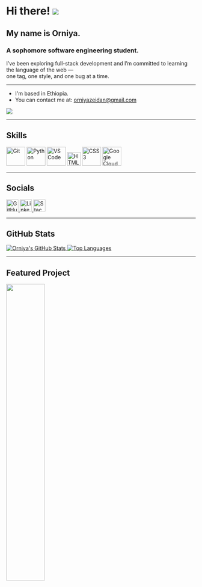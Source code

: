 # Hi there! ![](https://user-images.githubusercontent.com/18350557/176309783-0785949b-9127-417c-8b55-ab5a4333674e.gif)
## My name is Orniya.

### A sophomore software engineering student.

I’ve been exploring full-stack development and I’m committed to learning the language of the web —  
one tag, one style, and one bug at a time.

---

- I'm based in Ethiopia.
- You can contact me at: [orniyazeidan@gmail.com](mailto:orniyazeidan@gmail.com)

<a href="https://www.github.com/orniya" target="_blank" rel="noreferrer">
  <img src="https://img.shields.io/github/followers/orniya?logo=github&style=for-the-badge&color=0891b2&labelColor=1c1917" />
</a>

---

## Skills

<p align="left">
  <a href="https://git-scm.com/" target="_blank"><img src="https://raw.githubusercontent.com/danielcranney/readme-generator/main/public/icons/skills/git-colored.svg" width="50" height="50" alt="Git" /></a>
  <a href="https://www.python.org/" target="_blank"><img src="https://raw.githubusercontent.com/danielcranney/readme-generator/main/public/icons/skills/python-colored.svg" width="50" height="50" alt="Python" /></a>
  <a href="https://code.visualstudio.com/" target="_blank"><img src="https://raw.githubusercontent.com/danielcranney/readme-generator/main/public/icons/skills/visualstudiocode-colored.svg" width="50" height="50" alt="VS Code" /></a>
  <a href="https://developer.mozilla.org/en-US/docs/Web/HTML" target="_blank"><img src="https://raw.githubusercontent.com/danielcranney/readme-generator/main/public/icons/skills/html5-colored.svg" width="36" height="36" alt="HTML5" /></a>
  <a href="https://developer.mozilla.org/en-US/docs/Web/CSS" target="_blank"><img src="https://raw.githubusercontent.com/danielcranney/readme-generator/main/public/icons/skills/css3-colored.svg" width="50" height="50" alt="CSS3" /></a>
  <a href="https://cloud.google.com/" target="_blank"><img src="https://raw.githubusercontent.com/danielcranney/readme-generator/main/public/icons/skills/googlecloud-colored.svg" width="50" height="50" alt="Google Cloud" /></a>
</p>

---

## Socials

<p align="left">
  <a href="https://www.github.com/orniya" target="_blank">
    <img src="https://raw.githubusercontent.com/danielcranney/readme-generator/main/public/icons/socials/github.svg" width="32" height="32" alt="GitHub" />
  </a>
  <a href="https://www.linkedin.com/in/orniya" target="_blank">
    <img src="https://raw.githubusercontent.com/danielcranney/readme-generator/main/public/icons/socials/linkedin.svg" width="32" height="32" alt="LinkedIn" />
  </a>
  <a href="https://stackoverflow.com/users/40949274/orniya-zeidan" target="_blank">
    <img src="https://raw.githubusercontent.com/danielcranney/readme-generator/main/public/icons/socials/stackoverflow.svg" width="32" height="32" alt="Stack Overflow" />
  </a>
</p>

---

## GitHub Stats

<a href="https://github.com/orniya">
  <img src="https://github-readme-stats.vercel.app/api?username=orniya&show_icons=true&count_private=true&hide_border=true&title_color=0891b2&text_color=ffffff&icon_color=0891b2&bg_color=1c1917" alt="Orniya's GitHub Stats" />
</a>

<a href="https://github.com/orniya">
  <img src="https://github-readme-stats.vercel.app/api/top-langs/?username=orniya&langs_count=10&hide_border=true&title_color=0891b2&text_color=ffffff&icon_color=0891b2&bg_color=1c1917" alt="Top Languages" />
</a>

---

## Featured Project

<a href="https://github.com/orniya/violet-flower-store">
  <img src="https://github-readme-stats.vercel.app/api/pin/?username=orniya&repo=violet-flower-store&title_color=0891b2&text_color=ffffff&icon_color=0891b2&bg_color=1c1917&hide_border=true" width="45%" />
</a>
